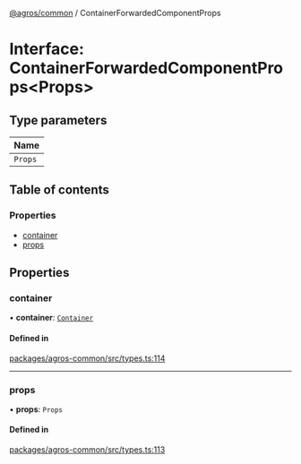 [@agros/common](../index.md) / ContainerForwardedComponentProps

# Interface: ContainerForwardedComponentProps<Props\>

## Type parameters

| Name |
| :------ |
| `Props` |

## Table of contents

### Properties

- [container](ContainerForwardedComponentProps.md#container)
- [props](ContainerForwardedComponentProps.md#props)

## Properties

### <a id="container" name="container"></a> container

• **container**: [`Container`](Container.md)

#### Defined in

[packages/agros-common/src/types.ts:114](https://github.com/agrosjs/agros/blob/4b72b68/packages/agros-common/src/types.ts#L114)

___

### <a id="props" name="props"></a> props

• **props**: `Props`

#### Defined in

[packages/agros-common/src/types.ts:113](https://github.com/agrosjs/agros/blob/4b72b68/packages/agros-common/src/types.ts#L113)
